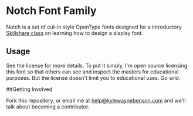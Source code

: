 # Notch Font Family

Notch is a set of cut-in style OpenType fonts designed for a introductory [Skillshare class](http://www.skillshare.com/classes/design/Create-Your-Very-Own-Totally-Custom-Revivalist-Display-Font-Wow/1068312481) on learning how to design a display font.

## Usage

See the license for more details. To put it simply, I'm open source licensing this font so that others can see and inspect the masters for educational purposes. But the license doesn't limit you to educational uses. Go wild.

##Getting Involved

Fork this repository, or email me at [help@kylewaynebenson.com](mailto:help@kylewaynebenson.com) and we'll talk about becoming a contributor.
